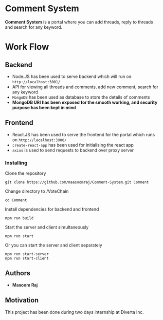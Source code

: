 # Comment System

**Comment System** is a portal where you can add threads, reply to threads and search for any keyword.

# Work Flow

## Backend
- Node.JS has been used to serve backend which will run on  `http://localhost:3001/`
- API for viewing all threads and comments, add new comment, search for any keyword
- `MongoDB` has been used as database to store the details of comments
- **MongoDB URI has been exposed for the smooth working, and security purpose has been kept in mind**

## Frontend
- React.JS has been used to serve the frontend for the portal which runs on  `http://localhost:3000/`
- `create-react-app` has been used for initialising the react app
- `axios` is used to send requests to backend over proxy server

### Installing
Clone the repository
```
git clone https://github.com/maasoomraj/Comment-System.git Comment
```
Change directory to /VoteChain
```
cd Comment
```
Install dependencies for backend and frontend
```
npm run build
```
Start the server and client simultaneously
```
npm run start
```
Or you can start the server and client separately
```
npm run start-server
npm run start-client
```

## Authors
- **Masoom Raj**

## Motivation
This project has been done during two days internship at Diverta Inc.
